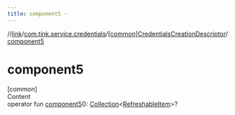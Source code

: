```yaml
---
title: component5 -
---
```

//[link](../../index.md)/[com.tink.service.credentials](../index.md)/[[common]CredentialsCreationDescriptor](index.md)/[component5](component5.md)



# component5  
[common]  
Content  
operator fun [component5](component5.md)(): [Collection](https://kotlinlang.org/api/latest/jvm/stdlib/kotlin.collections/-collection/index.html)<[RefreshableItem](../../com.tink.model.credentials/[common]-refreshable-item/index.md)>?  



